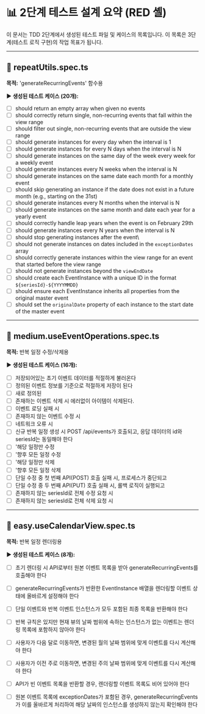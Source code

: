 # 📊 2단계 테스트 설계 요약 (RED 셸)

이 문서는 TDD 2단계에서 생성된 테스트 파일 및 케이스의 목록입니다. 이 목록은 3단계(테스트 로직 구현)의 작업 목표가 됩니다.

---
## 🧪 repeatUtils.spec.ts 
**목적:** 'generateRecurringEvents' 함수용

**▶️ 생성된 테스트 케이스 (20개):**
* [ ] should return an empty array when given no events
* [ ] should correctly return single, non-recurring events that fall within the view range
* [ ] should filter out single, non-recurring events that are outside the view range
* [ ] should generate instances for every day when the interval is 1
* [ ] should generate instances for every N days when the interval is N
* [ ] should generate instances on the same day of the week every week for a weekly event
* [ ] should generate instances every N weeks when the interval is N
* [ ] should generate instances on the same date each month for a monthly event
* [ ] should skip generating an instance if the date does not exist in a future month (e.g., starting on the 31st)
* [ ] should generate instances every N months when the interval is N
* [ ] should generate instances on the same month and date each year for a yearly event
* [ ] should correctly handle leap years when the event is on February 29th
* [ ] should generate instances every N years when the interval is N
* [ ] should stop generating instances after the event\
* [ ] should not generate instances on dates included in the `exceptionDates` array
* [ ] should correctly generate instances within the view range for an event that started before the view range
* [ ] should not generate instances beyond the `viewEndDate`
* [ ] should create each EventInstance with a unique ID in the format `${seriesId}-${YYYYMMDD}`
* [ ] should ensure each EventInstance inherits all properties from the original master event
* [ ] should set the `originalDate` property of each instance to the start date of the master event

---
## 🧪 medium.useEventOperations.spec.ts 
**목적:** 반복 일정 수정/삭제용

**▶️ 생성된 테스트 케이스 (16개):**
* [ ] 저장되어있는 초기 이벤트 데이터를 적절하게 불러온다
* [ ] 정의된 이벤트 정보를 기준으로 적절하게 저장이 된다
* [ ] 새로 정의된 
* [ ] 존재하는 이벤트 삭제 시 에러없이 아이템이 삭제된다.
* [ ] 이벤트 로딩 실패 시 
* [ ] 존재하지 않는 이벤트 수정 시 
* [ ] 네트워크 오류 시 
* [ ] 신규 반복 일정 생성 시 POST /api/events가 호출되고, 응답 데이터의 id와 seriesId는 동일해야 한다
* [ ] '해당 일정만 수정
* [ ] '향후 모든 일정 수정
* [ ] '해당 일정만 삭제
* [ ] '향후 모든 일정 삭제
* [ ] 단일 수정 중 첫 번째 API(POST) 호출 실패 시, 프로세스가 중단되고 
* [ ] 단일 수정 중 두 번째 API(PUT) 호출 실패 시, 롤백 로직이 실행되고 
* [ ] 존재하지 않는 seriesId로 전체 수정 요청 시 
* [ ] 존재하지 않는 seriesId로 전체 삭제 요청 시 

---
## 🧪 easy.useCalendarView.spec.ts 
**목적:** 반복 일정 렌더링용

**▶️ 생성된 테스트 케이스 (8개):**
* [ ] 초기 렌더링 시 API로부터 원본 이벤트 목록을 받아 generateRecurringEvents를 호출해야 한다
* [ ] generateRecurringEvents가 반환한 EventInstance 배열을 렌더링할 이벤트 상태에 올바르게 설정해야 한다
* [ ] 단일 이벤트와 반복 이벤트 인스턴스가 모두 포함된 최종 목록을 반환해야 한다
* [ ] 반복 규칙은 있지만 현재 뷰의 날짜 범위에 속하는 인스턴스가 없는 이벤트는 렌더링 목록에 포함하지 않아야 한다
* [ ] 사용자가 다음 달로 이동하면, 변경된 월의 날짜 범위에 맞게 이벤트를 다시 계산해야 한다
* [ ] 사용자가 이전 주로 이동하면, 변경된 주의 날짜 범위에 맞게 이벤트를 다시 계산해야 한다
* [ ] API가 빈 이벤트 목록을 반환할 경우, 렌더링할 이벤트 목록도 비어 있어야 한다
* [ ] 원본 이벤트 목록에 exceptionDates가 포함된 경우, generateRecurringEvents가 이를 올바르게 처리하여 해당 날짜의 인스턴스를 생성하지 않는지 확인해야 한다

